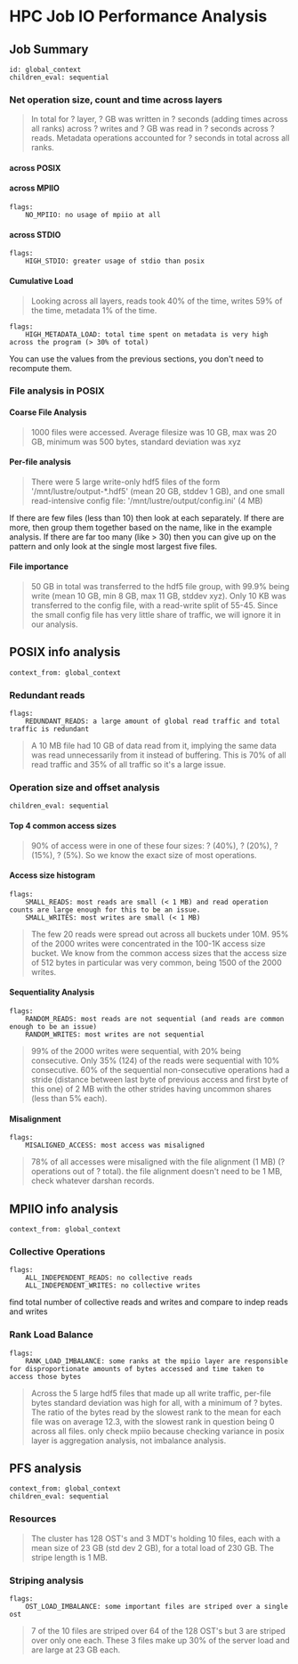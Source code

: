 # HPC Job IO Performance Analysis
## Job Summary
```
id: global_context
children_eval: sequential
```

### Net operation size, count and time across layers
> In total for ? layer, ? GB was written in ? seconds (adding times across all ranks) across ? writes and ? GB was read in ? seconds across ? reads. Metadata operations accounted for ? seconds in total across all ranks.

#### across POSIX
#### across MPIIO
```
flags:
    NO_MPIIO: no usage of mpiio at all
```

#### across STDIO
```
flags:
    HIGH_STDIO: greater usage of stdio than posix
```

#### Cumulative Load
> Looking across all layers, reads took 40% of the time, writes 59% of the time, metadata 1% of the time.
```
flags:
    HIGH_METADATA_LOAD: total time spent on metadata is very high across the program (> 30% of total)
```
You can use the values from the previous sections, you don't need to recompute them.

### File analysis in POSIX
#### Coarse File Analysis
> 1000 files were accessed. Average filesize was 10 GB, max was 20 GB, minimum was 500 bytes, standard deviation was xyz

#### Per-file analysis
> There were 5 large write-only hdf5 files of the form '/mnt/lustre/output-*.hdf5' (mean 20 GB, stddev 1 GB), and one small read-intensive config file: '/mnt/lustre/output/config.ini' (4 MB)

If there are few files (less than 10) then look at each separately. If there are more, then group them together based on the name, like in the example analysis. If there are far too many (like > 30) then you can give up on the pattern and only look at the single most largest five files.

#### File importance
> 50 GB in total was transferred to the hdf5 file group, with 99.9% being write (mean 10 GB, min 8 GB, max 11 GB, stddev xyz). Only 10 KB was transferred to the config file, with a read-write split of 55-45.
> Since the small config file has very little share of traffic, we will ignore it in our analysis.

## POSIX info analysis
```
context_from: global_context
```
### Redundant reads
```
flags:
    REDUNDANT_READS: a large amount of global read traffic and total traffic is redundant
```
> A 10 MB file had 10 GB of data read from it, implying the same data was read unnecessarily from it instead of buffering. This is 70% of all read traffic and 35% of all traffic so it's a large issue.

### Operation size and offset analysis
```
children_eval: sequential
```
#### Top 4 common access sizes
> 90% of access were in one of these four sizes: ? (40%), ? (20%), ? (15%), ? (5%). So we know the exact size of most operations.

#### Access size histogram
```
flags:
    SMALL_READS: most reads are small (< 1 MB) and read operation counts are large enough for this to be an issue.
    SMALL_WRITES: most writes are small (< 1 MB)
```
> The few 20 reads were spread out across all buckets under 10M. 95% of the 2000 writes were concentrated in the 100-1K access size bucket. We know from the common access sizes that the access size of 512 bytes in particular was very common, being 1500 of the 2000 writes.

#### Sequentiality Analysis
```
flags:
    RANDOM_READS: most reads are not sequential (and reads are common enough to be an issue)
    RANDOM_WRITES: most writes are not sequential
```
> 99% of the 2000 writes were sequential, with 20% being consecutive. Only 35% (124) of the reads were sequential with 10% consecutive. 60% of the sequential non-consecutive operations had a stride (distance between last byte of previous access and first byte of this one) of 2 MB with the other strides having uncommon shares (less than 5% each).

#### Misalignment
```
flags:
    MISALIGNED_ACCESS: most access was misaligned
```
> 78% of all accesses were misaligned with the file alignment (1 MB) (? operations out of ? total).
the file alignment doesn't need to be 1 MB, check whatever darshan records.

## MPIIO info analysis
```
context_from: global_context
```
### Collective Operations
```
flags:
    ALL_INDEPENDENT_READS: no collective reads
    ALL_INDEPENDENT_WRITES: no collective writes
```
find total number of collective reads and writes and compare to indep reads and writes

### Rank Load Balance
```
flags:
    RANK_LOAD_IMBALANCE: some ranks at the mpiio layer are responsible for disproportionate amounts of bytes accessed and time taken to access those bytes
```
> Across the 5 large hdf5 files that made up all write traffic, per-file bytes standard deviation was high for all, with a minimum of ? bytes. The ratio of the bytes read by the slowest rank to the mean for each file was on average 12.3, with the slowest rank in question being 0 across all files.
only check mpiio because checking variance in posix layer is aggregation analysis, not imbalance analysis.

## PFS analysis
```
context_from: global_context
children_eval: sequential
```
### Resources
> The cluster has 128 OST's and 3 MDT's holding 10 files, each with a mean size of 23 GB (std dev 2 GB), for a total load of 230 GB. The stripe length is 1 MB.

### Striping analysis
```
flags:
    OST_LOAD_IMBALANCE: some important files are striped over a single ost
```
> 7 of the 10 files are striped over 64 of the 128 OST's but 3 are striped over only one each. These 3 files make up 30% of the server load and are large at 23 GB each.
